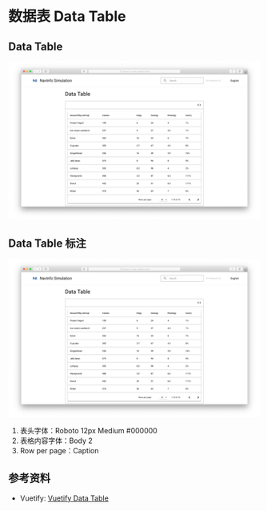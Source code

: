 # 数据表 Data Table

## Data Table

![Data - Data Table](../../../imgs/ns_ui_framework/components/data/data_table.png)

## Data Table 标注

![Data - Data Table Measure](../../../imgs/ns_ui_framework/components/data/data_table.png)

1. 表头字体：Roboto 12px Medium #000000
2. 表格内容字体：Body 2
3. Row per page：Caption

## 参考资料

* Vuetify: [Vuetify Data Table](https://vuetifyjs.com/en/components/data-tables/)